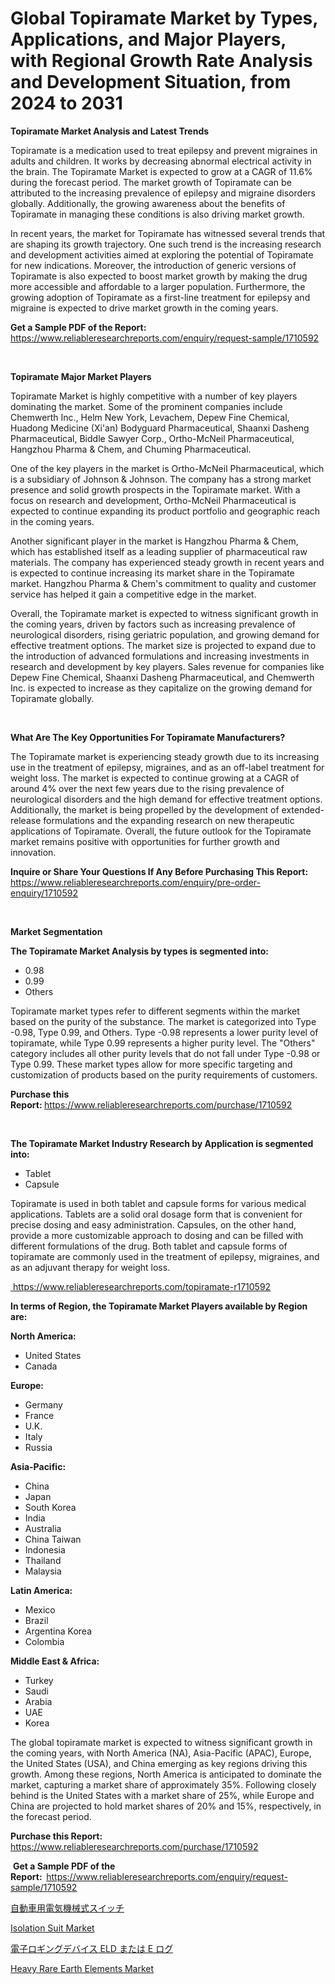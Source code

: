 <p><h1>Global Topiramate Market by Types, Applications, and Major Players, with Regional Growth Rate Analysis and Development Situation, from 2024 to 2031</h1></p><p><strong>Topiramate Market Analysis and Latest Trends</strong></p>
<p><p>Topiramate is a medication used to treat epilepsy and prevent migraines in adults and children. It works by decreasing abnormal electrical activity in the brain. The Topiramate Market is expected to grow at a CAGR of 11.6% during the forecast period. The market growth of Topiramate can be attributed to the increasing prevalence of epilepsy and migraine disorders globally. Additionally, the growing awareness about the benefits of Topiramate in managing these conditions is also driving market growth.</p><p>In recent years, the market for Topiramate has witnessed several trends that are shaping its growth trajectory. One such trend is the increasing research and development activities aimed at exploring the potential of Topiramate for new indications. Moreover, the introduction of generic versions of Topiramate is also expected to boost market growth by making the drug more accessible and affordable to a larger population. Furthermore, the growing adoption of Topiramate as a first-line treatment for epilepsy and migraine is expected to drive market growth in the coming years.</p></p>
<p><strong>Get a Sample PDF of the Report:&nbsp;</strong> <a href="https://www.reliableresearchreports.com/enquiry/request-sample/1710592">https://www.reliableresearchreports.com/enquiry/request-sample/1710592</a></p>
<p>&nbsp;</p>
<p><strong>Topiramate Major Market Players</strong></p>
<p><p>Topiramate Market is highly competitive with a number of key players dominating the market. Some of the prominent companies include Chemwerth Inc., Helm New York, Levachem, Depew Fine Chemical, Huadong Medicine (Xi'an) Bodyguard Pharmaceutical, Shaanxi Dasheng Pharmaceutical, Biddle Sawyer Corp., Ortho-McNeil Pharmaceutical, Hangzhou Pharma & Chem, and Chuming Pharmaceutical.</p><p>One of the key players in the market is Ortho-McNeil Pharmaceutical, which is a subsidiary of Johnson & Johnson. The company has a strong market presence and solid growth prospects in the Topiramate market. With a focus on research and development, Ortho-McNeil Pharmaceutical is expected to continue expanding its product portfolio and geographic reach in the coming years.</p><p>Another significant player in the market is Hangzhou Pharma & Chem, which has established itself as a leading supplier of pharmaceutical raw materials. The company has experienced steady growth in recent years and is expected to continue increasing its market share in the Topiramate market. Hangzhou Pharma & Chem's commitment to quality and customer service has helped it gain a competitive edge in the market.</p><p>Overall, the Topiramate market is expected to witness significant growth in the coming years, driven by factors such as increasing prevalence of neurological disorders, rising geriatric population, and growing demand for effective treatment options. The market size is projected to expand due to the introduction of advanced formulations and increasing investments in research and development by key players. Sales revenue for companies like Depew Fine Chemical, Shaanxi Dasheng Pharmaceutical, and Chemwerth Inc. is expected to increase as they capitalize on the growing demand for Topiramate globally.</p></p>
<p>&nbsp;</p>
<p><strong>What Are The Key Opportunities For Topiramate Manufacturers?</strong></p>
<p><p>The Topiramate market is experiencing steady growth due to its increasing use in the treatment of epilepsy, migraines, and as an off-label treatment for weight loss. The market is expected to continue growing at a CAGR of around 4% over the next few years due to the rising prevalence of neurological disorders and the high demand for effective treatment options. Additionally, the market is being propelled by the development of extended-release formulations and the expanding research on new therapeutic applications of Topiramate. Overall, the future outlook for the Topiramate market remains positive with opportunities for further growth and innovation.</p></p>
<p><strong>Inquire or Share Your Questions If Any Before Purchasing This Report:</strong> <a href="https://www.reliableresearchreports.com/enquiry/pre-order-enquiry/1710592">https://www.reliableresearchreports.com/enquiry/pre-order-enquiry/1710592</a></p>
<p>&nbsp;</p>
<p><strong>Market Segmentation</strong></p>
<p><strong>The Topiramate Market Analysis by types is segmented into:</strong></p>
<p><ul><li>0.98</li><li>0.99</li><li>Others</li></ul></p>
<p><p>Topiramate market types refer to different segments within the market based on the purity of the substance. The market is categorized into Type -0.98, Type 0.99, and Others. Type -0.98 represents a lower purity level of topiramate, while Type 0.99 represents a higher purity level. The "Others" category includes all other purity levels that do not fall under Type -0.98 or Type 0.99. These market types allow for more specific targeting and customization of products based on the purity requirements of customers.</p></p>
<p><strong>Purchase this Report:&nbsp;</strong><a href="https://www.reliableresearchreports.com/purchase/1710592">https://www.reliableresearchreports.com/purchase/1710592</a></p>
<p>&nbsp;</p>
<p><strong>The Topiramate Market Industry Research by Application is segmented into:</strong></p>
<p><ul><li>Tablet</li><li>Capsule</li></ul></p>
<p><p>Topiramate is used in both tablet and capsule forms for various medical applications. Tablets are a solid oral dosage form that is convenient for precise dosing and easy administration. Capsules, on the other hand, provide a more customizable approach to dosing and can be filled with different formulations of the drug. Both tablet and capsule forms of topiramate are commonly used in the treatment of epilepsy, migraines, and as an adjuvant therapy for weight loss.</p></p>
<p><a href="https://www.reliableresearchreports.com/topiramate-r1710592">&nbsp;https://www.reliableresearchreports.com/topiramate-r1710592</a></p>
<p><strong>In terms of Region, the Topiramate Market Players available by Region are:</strong></p>
<p>
    <p> <strong> North America: </strong>
        <ul>
            <li>United States</li>
            <li>Canada</li>
        </ul>
        </p> 
    <p> <strong> Europe: </strong>
        <ul>
            <li>Germany</li>
            <li>France</li>
            <li>U.K.</li>
            <li>Italy</li>
            <li>Russia</li>
        </ul>
        </p> 
    <p> <strong> Asia-Pacific: </strong>
        <ul>
            <li>China</li>
            <li>Japan</li>
            <li>South Korea</li>
            <li>India</li>
            <li>Australia</li>
            <li>China Taiwan</li>
            <li>Indonesia</li>
            <li>Thailand</li>
            <li>Malaysia</li>
        </ul>
        </p> 
    <p> <strong> Latin America: </strong>
        <ul>
            <li>Mexico</li>
            <li>Brazil</li>
            <li>Argentina Korea</li>
            <li>Colombia</li>
        </ul>
        </p> 
    <p> <strong> Middle East & Africa: </strong>
        <ul>
            <li>Turkey</li>
            <li>Saudi</li>
            <li>Arabia</li>
            <li>UAE</li>
            <li>Korea</li>
        </ul>
    </p>
    </p>
<p><p>The global topiramate market is expected to witness significant growth in the coming years, with North America (NA), Asia-Pacific (APAC), Europe, the United States (USA), and China emerging as key regions driving this growth. Among these regions, North America is anticipated to dominate the market, capturing a market share of approximately 35%. Following closely behind is the United States with a market share of 25%, while Europe and China are projected to hold market shares of 20% and 15%, respectively, in the forecast period.</p></p>
<p><strong>Purchase this Report: </strong><a href="https://www.reliableresearchreports.com/purchase/1710592">https://www.reliableresearchreports.com/purchase/1710592</a></p>
<p>&nbsp;<strong>Get a Sample PDF of the Report:&nbsp;&nbsp;</strong><a href="https://www.reliableresearchreports.com/enquiry/request-sample/1710592">https://www.reliableresearchreports.com/enquiry/request-sample/1710592</a></p>
<p><strong></strong></p>
<p><p><a href="https://github.com/DeonBoer2023/Market-Research-Report-List-2/blob/main/2867229177231.md">自動車用電気機械式スイッチ</a></p><p><a href="https://github.com/JuliaFadel1922/Market-Research-Report-List-1/blob/main/isolation-suit-market.md">Isolation Suit Market</a></p><p><a href="https://github.com/dawson566/Market-Research-Report-List-2/blob/main/4027093177230.md">電子ロギングデバイス ELD または E ログ</a></p><p><a href="https://github.com/faniayasa/Market-Research-Report-List-1/blob/main/heavy-rare-earth-elements-market.md">Heavy Rare Earth Elements Market</a></p></p>